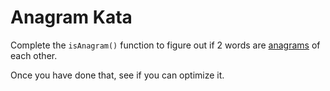 # Anagram Kata

Complete the `isAnagram()` function to figure out if 2 words are [anagrams](https://en.wikipedia.org/wiki/Anagram) of each other.

Once you have done that, see if you can optimize it.

